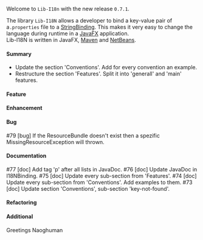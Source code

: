 Welcome to `Lib-I18n` with the new release `0.7.1`.

The library `Lib-I18N` allows a developer to bind a key-value pair of a`.properties` 
file to a [StringBinding]. This makes it very easy to change the language during 
runtime in a [JavaFX] application.  
Lib-I18N is written in JavaFX, [Maven] and [NetBeans].



#### Summary
* Update the section 'Conventions'. Add for every convention an example.
* Restructure the section 'Features'. Split it into 'generall' and 'main' features.



#### Feature



#### Enhancement



#### Bug
#79 [bug] If the ResourceBundle doesn't exist then a spezific MissingResourceException will thrown.



#### Documentation
#77 [doc] Add tag 'p' after all lists in JavaDoc.
#76 [doc] Update JavaDoc in I18NBinding.
#75 [doc] Update every sub-section from 'Features'.
#74 [doc] Update every sub-section from 'Conventions'. Add examples to them.
#73 [doc] Update section 'Conventions', sub-section 'key-not-found'.



#### Refactoring



#### Additional



Greetings
Naoghuman



[//]: # (Issues which will be integrated in this release)



[//]: # (Links)
[JavaFX]:http://docs.oracle.com/javase/8/javase-clienttechnologies.htm
[Maven]:http://maven.apache.org/
[NetBeans]:https://netbeans.org/
[StringBinding]:https://docs.oracle.com/javase/8/javafx/api/javafx/beans/binding/StringBinding.html
